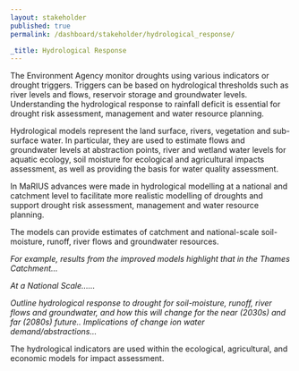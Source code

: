 ```yaml
---
layout: stakeholder
published: true
permalink: /dashboard/stakeholder/hydrological_response/

_title: Hydrological Response
---
```


The Environment Agency monitor droughts using various indicators or drought triggers. Triggers can be based on hydrological thresholds such as river levels and flows, reservoir storage and groundwater levels. Understanding the hydrological response to rainfall deficit is essential for drought risk assessment, management and water resource planning.

Hydrological models represent the land surface, rivers, vegetation and sub-surface water. In particular, they are used to estimate flows and groundwater levels at abstraction points, river and wetland water levels for aquatic ecology, soil moisture for ecological and agricultural impacts assessment, as well as providing the basis for water quality assessment. 

In MaRIUS advances were made in hydrological modelling at a national and catchment level to facilitate more realistic modelling of droughts and support drought risk assessment, management and water resource planning. 

The models can provide estimates of catchment and national-scale soil-moisture, runoff, river flows and groundwater resources.

*For example, results from the improved models highlight that in the Thames Catchment…*

*At a National Scale……*

*Outline hydrological response to drought for soil-moisture, runoff, river flows and groundwater, and how this will change for the near (2030s) and far (2080s) future.. Implications of change ion water demand/abstractions…*

The hydrological indicators are used within the ecological, agricultural, and economic models for impact assessment.